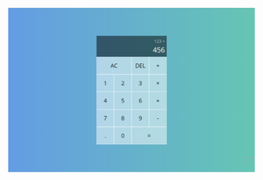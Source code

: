 ![Image](https://github.com/ashleyteraishi/simple-calculator/blob/gh-pages/calculator.PNG?raw=true)
